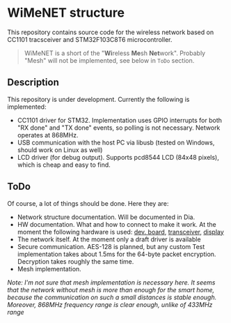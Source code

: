 # WiMeNET structure

This repository contains source code for the wireless network based on CC1101 tracsceiver and STM32F103C8T6 microcontroller.

> WiMeNET is a short of the "**Wi**reless **Me**sh **Net**work".
> Probably "Mesh" will not be implemented, see below in `ToDo` section.

## Description

This repository is under development. Currently the following is implemented:

* CC1101 driver for STM32. Implementation uses GPIO interrupts for both "RX done" and "TX done" events, so polling is not necessary. Network operates at 868MHz.
* USB communication with the host PC via libusb (tested on Windows, should work on Linux as well)
* LCD driver (for debug output). Supports pcd8544 LCD (84x48 pixels), which is cheap and easy to find.

## ToDo

Of course, a lot of things should be done. Here they are:

* Network structure documentation. Will be documented in Dia.
* HW documentation. What and how to connect to make it work. At the moment the following hardware is used: [dev. board][1], [transceiver][2], [display][3]
* The network itself. At the moment only a draft driver is available
* Secure communication. AES-128 is planned, but any custom  Test implementation takes about 1.5ms for the 64-byte packet encryption. Decryption takes roughly the same time.
* Mesh implementation.

*Note: I'm not sure that mesh implementation is necessary here. It seems that the network without mesh is more than enough for the smart home, because the communication on such a small distances is stable enough. Moreover, 868MHz frequency range is clear enough, unlike of 433MHz range*

  [1]: http://www.ebay.com/itm/STM32F103C8T6-ARM-STM32-Minimum-System-Development-Board-Module-For-Arduino-NEW-/161469482910
  [2]: http://www.ebay.com/itm/1PCS-CC1101-wireless-module-Long-Distance-Transmission-Antenna-868MHZ-NEW-/262159509635
  [3]: http://www.ebay.com/itm/84-48-LCD-Module-White-backlight-adapter-pcb-for-Nokia-5110-NEW-S3-/252056501566

